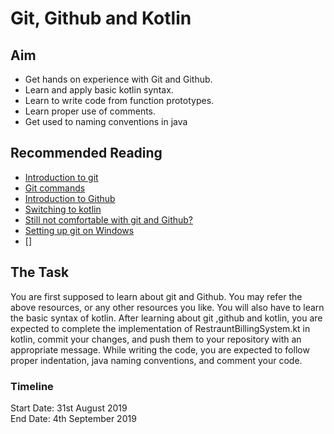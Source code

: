# Git, Github and Kotlin

## Aim
- Get hands on experience with Git and Github.  
- Learn and apply basic kotlin syntax.  
- Learn to write code from function prototypes.  
- Learn proper use of comments.  
- Get used to naming conventions in java

## Recommended Reading
- [Introduction to git](https://www.tutorialspoint.com/git/git_basic_concepts.htm) 
- [Git commands]( https://confluence.atlassian.com/bitbucketserver/basic-git-commands-776639767.html)
- [Introduction to Github](https://guides.github.com/activities/hello-world/)
- [Switching to kotlin](https://www.baeldung.com/java-to-kotlin)
- [Still not comfortable with git and Github?](https://drive.google.com/drive/folders/1sLG9yatHOrsh2Xj9JlLQAYvjOZBMPCPH?usp=sharing)
- [Setting up git on Windows](https://www.computerhope.com/issues/ch001927.htm)
- []

## The Task
You are first supposed to learn about git and Github. You may refer the above resources, or any other resources you like.
You will also have to learn the basic syntax of kotlin.
After learning about git ,github and kotlin, you are expected to complete the 
implementation of RestrauntBillingSystem.kt in kotlin, commit your changes, and push them to your repository with an appropriate message.
While writing the code, you are expected to follow proper indentation, java naming conventions, and comment your code. 

### Timeline
Start Date: 31st August 2019  
End Date: 4th September 2019
